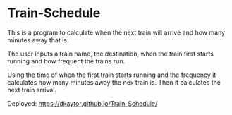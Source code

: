 # Train-Schedule

This is a program to calculate when the next train will arrive and how many minutes away that is.

The user inputs a train name, the destination, when the train first starts running and
how frequent the trains run.

Using the time of when the first train starts running and the frequency it calculates how many minutes away
the nex train is. Then it calculates the next train arrival.

Deployed: https://dkaytor.github.io/Train-Schedule/
